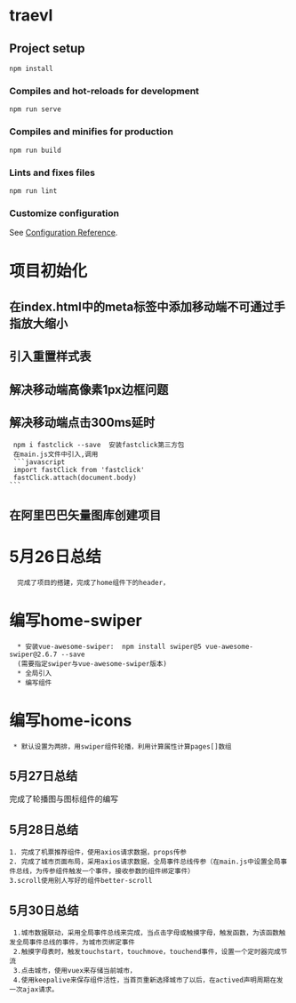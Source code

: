 # traevl

## Project setup
```
npm install
```

### Compiles and hot-reloads for development
```
npm run serve
```

### Compiles and minifies for production
```
npm run build
```

### Lints and fixes files
```
npm run lint
```

### Customize configuration
See [Configuration Reference](https://cli.vuejs.org/config/).


# 项目初始化
 
 ## 在index.html中的meta标签中添加移动端不可通过手指放大缩小
 ## 引入重置样式表 
 ## 解决移动端高像素1px边框问题
 ## 解决移动端点击300ms延时
     npm i fastclick --save  安装fastclick第三方包
     在main.js文件中引入,调用
     ```javascript
     import fastClick from 'fastclick'
     fastClick.attach(document.body)
    ```
 ## 在阿里巴巴矢量图库创建项目

 # 5月26日总结
      完成了项目的搭建，完成了home组件下的header，
  

# 编写home-swiper
      * 安装vue-awesome-swiper:  npm install swiper@5 vue-awesome-swiper@2.6.7 --save   
      (需要指定swiper与vue-awesome-swiper版本)
      * 全局引入
      * 编写组件

# 编写home-icons
     * 默认设置为两排，用swiper组件轮播，利用计算属性计算pages[]数组


## 5月27日总结
   完成了轮播图与图标组件的编写

## 5月28日总结
    1. 完成了机票推荐组件，使用axios请求数据，props传参
    2. 完成了城市页面布局，采用axios请求数据，全局事件总线传参（在main.js中设置全局事件总线，为传参组件触发一个事件，接收参数的组件绑定事件）
    3.scroll使用别人写好的组件better-scroll


## 5月30日总结
     1.城市数据联动，采用全局事件总线来完成，当点击字母或触摸字母，触发函数，为该函数触发全局事件总线的事件，为城市页绑定事件
     2.触摸字母表时，触发touchstart，touchmove，touchend事件，设置一个定时器完成节流
     3.点击城市，使用vuex来存储当前城市，
     4.使用keepalive来保存组件活性，当首页重新选择城市了以后，在actived声明周期在发一次ajax请求。